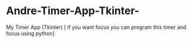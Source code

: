 # Andre-Timer-App-Tkinter-
My Timer App (Tkinter) [ if you want focus you can program this timer and focus using python]
